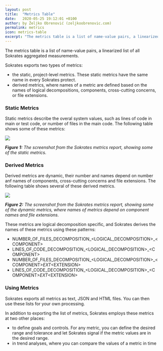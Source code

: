 ```yaml
---
layout: post
title:  "Metrics Table"
date:   2020-05-25 19:12:01 +0100
author: by Željko Obrenović (zeljkoobrenovic.com)
permalink: metrics
icon: metrics-table
excerpt: "The metrics table is a list of name-value pairs, a linearized list of all Sokrates aggregated measurements. Sokrates employs the metrics table to define goals and controls and in trend analyses."
---
```

The metrics table is a list of name-value pairs, a linearized list of all Sokrates aggregated measurements.

Sokrates exports two types of metrics:
 - the static, project-level metrics. These static metrics have the same name in every Sokrates protect.
 - derived metrics, where names of a metric are defined based on the names of logical decompositions, components, cross-cutting
 concerns, or file extensions.

### Static Metrics

Static metrics describe the overal system values, such as lines of code in main or test code, or number of files in the main code. The following table shows some of these metrics:

![](assets/images/sokrates/metrics-table.png)

***Figure 1:** The screenshot from the Sokrates metrics report, showing some of the static metrics.*


### Derived Metrics

Derived metrics are dynamic, their number and names depend on number anf names of components, cross-cutting concerns and file extensions. The following table shows several of these derived metrics.

![](assets/images/sokrates/metrics-table-derived.png)

***Figure 2:** The screenshot from the Sokrates metrics report, showing some of the dynamic metrics, where names of metrics depend on component names and file extensions.*

These metrics are logical decomposition specific, and Sokrates derives the names of these metrics using these patterns:

* NUMBER_OF_FILES_DECOMPOSITION_&lt;LOGICAL_DECOMPOSITION&gt;_&lt;COMPONENT&gt;
* LINES_OF_CODE_DECOMPOSITION_&lt;LOGICAL_DECOMPOSITION&gt;_&lt;COMPONENT&gt;
* NUMBER_OF_FILES_DECOMPOSITION_&lt;LOGICAL_DECOMPOSITION&gt;_&lt;COMPONENT&gt;_EXT_&lt;EXTENSION&gt;
* LINES_OF_CODE_DECOMPOSITION_&lt;LOGICAL_DECOMPOSITION&gt;_&lt;COMPONENT&gt;_EXT_&lt;EXTENSION&gt;


### Using Metrics

Sokrates exports all metrics as text, JSON and HTML files. You can then use these lists for your own processing.

In addition to exporting the list of metrics, Sokrates employs these metrics at two other places:
* to define goals and controls. For any metric, you can define the desired range and tolerance and let Sokrates signal if the metric values are in the desired range.
* in trend analyses, where you can compare the values of a metric in time

